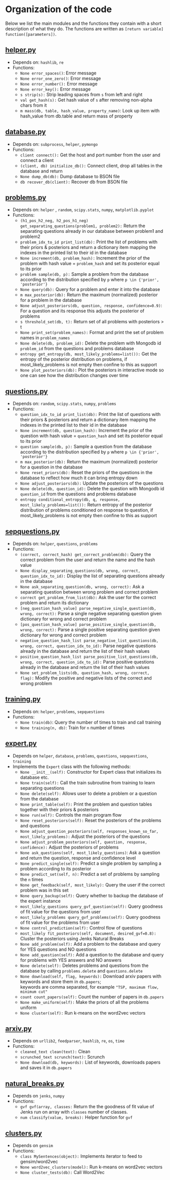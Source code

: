 # Organization of the code

Below we list the main modules and the functions they contain with a short description of what they do. The
functions are written as `[return variable] function([parameters])`.

## [helper.py](helper.py)

* Depends on: `hashlib`, `re`
* Functions:
    - `None error_spaces()`: Error message
    - `None error_one_zero()`: Error message
    - `None error_number():` Error message
    - `None error_key():` Error message
    - `s strip(s):` Strip leading spaces from `s` from left and right
    - `val get_hash(s):` Get hash value of `s` after removing non-alpha chars from it
    - `m mass(db, table, hash_value, property_name)`: Look up item with hash_value
     from db.table and return mass of property
    
    
## [database.py](database.py)

* Depends on: `subprocess`, `helper`, `pymongo`
* Functions:
    - `client connect():` Get the host and port number from the user and connect a client
    - `(client, db) initialize_db():` Connect client, drop all tables in the database and return
    - `None dump_db(db):` Dump database to BSON file
    - `db recover_db(client):` Recover db from BSON file
    
## [problems.py](problems.py)

* Depends on: `helper` , `random`, `scipy.stats`, `numpy`, `matplotlib.pyplot`
* Functions:
    - `(h1_pos_h2_neg, h2_pos_h1_neg) get_separating_questions(problem1, problem2):`  Return the separating questions 
    already in our database between problem1 and problem2
    - `problem_idx_to_id print_list(db):` Print the list of problems with their priors & posteriors and return
    a dictionary item mapping the indexes in the printed list to their id in the database
    - `None increment(db, problem_hash):` Increment the prior of the problem with hash value = `problem_hash` 
    and set its posterior equal to its prior
    - `problem sample(db, p):` Sample a problem from the database according to the distribution specified by `p`
    where `p \in {'prior', 'posterior'}`
    - `None query(db):` Query for a problem and enter it into the database
    - `m max_posterior(db):` Return the maximum (normalized) posterior for a problem in the database
    - `None adjust_posteriors(db, question, response, confidence=0.9)`: For a question and its response 
    this adjusts the posterior of problems
    - `s threshold_set(db, t):` Return set of all problems with posteriors > t
    - `None print_set(problem_names):` Format and print the set of problem names in `problem_names` 
    - `None delete(db, problem_id):` Delete the problem with Mongodb id `problem_id` from the questions and
    problems database
    - `entropy get_entropy(db, most_likely_problems=list()):` Get the entropy of the posterior distribution on
    problems, if most_likely_problems is not empty then confine to this as support
    - `None plot_posteriors(db):` Plot the posteriors in interactive mode so one can see how the distribution
    changes over time
    
## [questions.py](questions.py)

* Depends on: `random`, `scipy.stats`, `numpy`, `problems`
* Functions:
    - `question_idx_to_id print_list(db):` Print the list of questions with their priors & posteriors and return
    a dictionary item mapping the indexes in the printed list to their id in the database
    - `None increment(db, question_hash):` Increment the prior of the question with hash value = `question_hash` 
    and set its posterior equal to its prior 
    - `question sample(db, p):` Sample a question from the database according to the distribution specified by `p`
    where `p \in {'prior', 'posterior'}`
    - `m max_posterior(db):` Return the maximum (normalized) posterior for a question in the database
    - `None reset_priors(db):` Reset the priors of the questions in the database to reflect how much 
    it can bring entropy down
    - `None adjust_posteriors(db):` Update the posteriors of the questions
    - `None delete(db, question_id):` Delete the question with Mongodb id `question_id` from the questions
    and problems database
    - `entropy conditional_entropy(db, q, response, most_likely_problems=list()):` Return entropy of the 
    posterior distribution of problems conditioned on response to question, if most_likely_problems is not
    empty then confine to this as support
    
## [sepquestions.py](sepquestions.py)

* Depends on: `helper`, `questions`, `problems`
* Functions: 
    - `(correct, correct_hash) get_correct_problem(db):` Query the correct problem from the user and return the
     name and the hash value
    - `None display_separating_questions(db, wrong, correct, question_idx_to_id):` Display the list of separating 
    questions already in the database
    - `None ask_separating_question(db, wrong, correct):` Ask a separating question between wrong problem
     and correct problem
    - `correct get_problem_from_list(db):` Ask the user for the correct problem and return its dictionary
    - `[neg_question_hash_value] parse_negative_single_question(db, wrong, correct):` Parse a single negative 
    separating question given dictionary for wrong and correct problem
    - `[pos_question_hash_value] parse_positive_single_question(db, wrong, correct):` Parse a single positive 
    separating question given dictionary for wrong and correct problem
    - `negative_question_hash_list parse_negative_list_questions(db, wrong, correct, question_idx_to_id):` Parse
     negative questions already in the database and return the list of their hash values
    - `positive_question_hash_list parse_positive_list_questions(db, wrong, correct, question_idx_to_id):` Parse
     positive questions already in the database and return the list of their hash values 
    - `None set_problem_lists(db, question_hash, wrong, correct, flag):` Modify the positive and negative lists
     of the correct and wrong problem



## [training.py](training.py)

* Depends on: `helper`, `problems`, `sepquestions`
* Functions: 
    - `None train(db)`: Query the number of times to train and call training
    - `None training(n, db)`: Train for `n` number of times

## [expert.py](expert.py)

* Depends on `helper`, `database`, `problems`, `questions`, `sepquestions`, `training`
* Implements the `Expert` class with the following methods:
    - `None __init__(self):` Constructor for Expert class that initializes its database etc.
    - `None train(self):` Call the train subroutine from training to learn separating questions
    - `None delete(self):` Allows user to delete a problem or a question from the database
    - `None print_table(self):` Print the problem and question tables together with their priors & posteriors
    - `None run(self):` Controls the main program flow
    - `None reset_posteriors(self):` Reset the posteriors of the problems and questions
    - `None adjust_question_posteriors(self, responses_known_so_far, most_likely_problems):` Adjust the posteriors 
    of the questions
    - `None adjust_problem_posteriors(self, question, response, confidence):` Adjust the posteriors of 
    problems
    - `None ask_questions(self, most_likely_questions)`: Ask a question and return the question, 
    response and confidence level
    - `None predict_single(self):` Predict a single problem by sampling a problem according to its posterior
    - `None predict_set(self, n):` Predict a set of problems by sampling the `n` times
    - `None get_feedback(self, most_likely):` Query the user if the correct problem was in this set
    - `None query_backup(self):` Query whether to backup the database of the expert instance
    - `most_likely_questions query_gvf_question(self):` Query goodness of fit value for the questions from user
    - `most_likely_problems query_gvf_problems(self):` Query goodness of fit value for the problems from user
    - `None control_prediction(self):` Control flow of questions
    - `most_likely fit_posteriors(self, document, desired_gvf=0.8):` Cluster the posteriors using Jenks Natural Breaks
    - `None add_problem(self):` Add a problem to the database and query for YES questions and NO questions
    - `None add_question(self):` Add a question to the database and query for problems with YES answers and NO answers
    - `None delete(self):` Deletes problems and questions from the database by calling `problems.delete` and
    `questions.delete`
    - `None download(self, flag, keywords):` Download arxiv papers with keywords and store them in `db.papers`;    
    keywords are comma separated, for example `"TSP, maximum flow, minimum cut"`
    - `count count_papers(self):` Count the number of papers in `db.papers`
    - `None make_uniform(self):` Make the priors of all the problems uniform
    - `None cluster(self):` Run k-means on the word2vec vectors
    
## [arxiv.py](arxiv.py)

* Depends on `urllib2`, `feedparser`, `hashlib`, `re`, `os`, `time`
* Functions:
    - `cleaned_text clean(text):` Clean
    - `scrunched_text scrunch(text):` Scrunch
    - `None download(db, keywords):` List of keywords, downloads papers and saves it in `db.papers`
    
    
## [natural_breaks.py](natural_breaks.py)

 * Depends on `jenks`, `numpy`
 * Functions:
    - `gvf gvf(array, classes:` Return the the goodness of fit value of Jenks run on array with `classes` number of 
    classes.
    - `num classify(value, breaks):` Helper function for `gvf` 
    
    
## [clusters.py](cluster.py)

* Depends on `gensim`
* Functions:
    - `class MySentences(object):` Implements iterator to feed to gensim/word2vec
    - `None word2vec_clusters(model):` Run k-means on word2vec vectors
    - `None cluster_tests(db):` Call Word2Vec